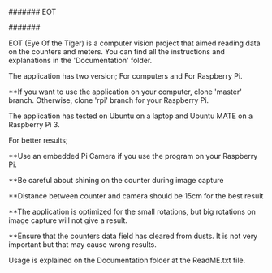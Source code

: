 #######
EOT

#######

EOT (Eye Of the Tiger) is a computer vision project that aimed reading data on the counters and meters. You can find all the instructions and explanations in the 'Documentation' folder.

The application has two version; For computers and For Raspberry Pi.

**If you want to use the application on your computer, clone 'master' branch. Otherwise, clone 'rpi' branch for your Raspberry Pi.

The application has tested on Ubuntu on a laptop and Ubuntu MATE on a Raspberry Pi 3.

For better results;

**Use an embedded Pi Camera if you use the program on your Raspberry Pi.

**Be careful about shining on the counter during image capture

**Distance between counter and camera should be 15cm for the best result

**The application is optimized for the small rotations, but big rotations on image capture will not give a result.

**Ensure that the counters data field has cleared from dusts. It is not very important but that may cause wrong results.

Usage is explained on the Documentation folder at the ReadME.txt file.
